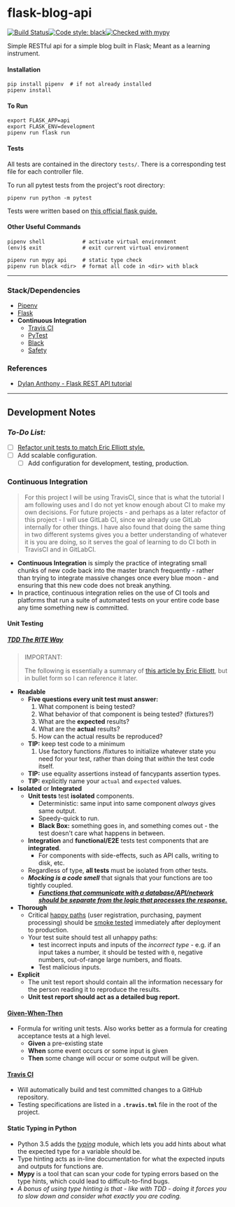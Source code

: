 # flask-blog-api

[![Build Status](https://travis-ci.org/dbanty/python-rest.svg?branch=master)](https://travis-ci.org/dbanty/python-rest)[![Code style: black](https://img.shields.io/badge/code%20style-black-000000.svg)](https://github.com/ambv/black)[![Checked with mypy](http://www.mypy-lang.org/static/mypy_badge.svg)](http://mypy-lang.org/)

Simple RESTful api for a simple blog built in Flask; Meant as a learning instrument.

#### Installation
```shell
pip install pipenv  # if not already installed
pipenv install
```

#### To Run
```shell
export FLASK_APP=api
export FLASK_ENV=development
pipenv run flask run
```

#### Tests
All tests are contained in the directory `tests/`. There is a corresponding test file for each controller file.

To run all pytest tests from the project's root directory:
```shell
pipenv run python -m pytest
```

Tests were written based on [this official flask guide.](https://flask.palletsprojects.com/en/1.1.x/testing/)

#### Other Useful Commands

```shell
pipenv shell			# activate virtual environment
(env)$ exit				# exit current virtual environment

pipenv run mypy api		# static type check
pipenv run black <dir>	# format all code in <dir> with black
```



---

### Stack/Dependencies
* [Pipenv](https://github.com/pypa/pipenv)
* [Flask](https://flask.palletsprojects.com/en/1.1.x/)
* **Continuous Integration**
  * [Travis CI](https://travis-ci.org/)
  * [PyTest](https://pytest.org/en/latest/)
  * [Black](https://github.com/ambv/black)
  * [Safety](https://pyup.io/safety/)

### References
* [Dylan Anthony - Flask REST API tutorial](https://dev.to/dbanty/python-rest-api-flask-basics-3ffn)

---

## Development Notes

### *To-Do List:*

- [ ] [Refactor unit tests to match Eric Elliott style.](https://medium.com/javascript-scene/behavior-driven-development-bdd-and-functional-testing-62084ad7f1f2)
- [ ] Add scalable configuration.
  - [ ] Add configuration for development, testing, production.

### Continuous Integration

>  For this project I will be using TravisCI, since that is what the tutorial I am following uses and I do not yet know enough about CI to make my own decisions.
>  For future projects - and perhaps as a later refactor of this project - I will use GitLab CI, since we already use GitLab internally for other things.
>  I have also found that doing the same thing in two different systems gives you a better understanding of whatever it is you are doing, so it serves the goal of learning to do CI both in TravisCI and in GitLabCI.

* **Continuous Integration** is simply the practice of integrating small chunks of new code back into the master branch frequently - rather than trying to integrate massive changes once every blue moon - and ensuring that this new code does not break anything.
* In practice, continuous integration relies on the use of CI tools and platforms that run a suite of automated tests on your entire code base any time something new is committed.

#### Unit Testing

##### [TDD The RITE Way](https://medium.com/javascript-scene/tdd-the-rite-way-53c9b46f45e3)

> IMPORTANT:
>
> The following is essentially a summary of [this article by Eric Elliott](https://medium.com/javascript-scene/tdd-the-rite-way-53c9b46f45e3), but in bullet form so I can reference it later.

* **Readable**
  * **Five questions every unit test must answer:**
    1. What component is being tested?
    2. What behavior of that component is being tested? (fixtures?)
    3. What are the **expected** results?
    4. What are the **actual** results?
    5. How can the actual results be reproduced?
  * **TIP:** keep test code to a minimum
     1. Use factory functions /fixtures to initialize  whatever state you need for your test, rather than doing that *within* the test code itself.
  * **TIP:** use equality assertions instead of fancypants assertion types.
  * **TIP:** explicitly name your `actual` and `expected` values.
* **Isolated** or **Integrated**
  * **Unit tests** test **isolated** components.
    * Deterministic: same input into same component *always* gives same output.
    * Speedy-quick to run.
    * **Black Box:** something goes in, and something comes out - the test doesn't care what happens in between.
  * **Integration** and **functional/E2E** tests test components that are **integrated**.
    * For components with side-effects, such as API calls, writing to disk, etc.
  * Regardless of type, **all tests** must be isolated from other tests.
  * ***Mocking is a code smell*** that signals that your functions are too tightly coupled.
    * <u>***Functions that communicate with a database/API/network should be separate from the logic that processes the response.***</u>
* **Thorough**
  * Critical [happy paths](https://en.wikipedia.org/wiki/Happy_path) (user registration, purchasing, payment processing) should be [smoke tested](https://www.techopedia.com/definition/4354/smoke-testing) immediately after deployment to production.
  * Your test suite should test all unhappy paths:
    * test incorrect inputs and inputs of the *incorrect type* - e.g. if an input takes a number, it should be tested with `0`, negative numbers, out-of-range large numbers, and floats.
    * Test malicious inputs.
* **Explicit**
  * The unit test report should contain all the information necessary for the person reading it to reproduce the  results.
  * **Unit test report should act as a detailed bug report.**

#### [Given-When-Then](https://martinfowler.com/bliki/GivenWhenThen.html)

* Formula for writing unit tests. Also works better as a formula for creating acceptance tests at a high level.
  * **Given** a pre-existing state
  * **When** some event occurs or some input is given
  * **Then** some change will occur or some output will be given.



#### [Travis CI](https://travis-ci.org/)

* Will automatically build and test committed changes to a GitHub repository.
* Testing specifications are listed in a **`.travis.tml`** file in the root of the project.

#### Static Typing in Python

* Python 3.5 adds the [*typing*](https://docs.python.org/3/library/typing.html?highlight=typing#module-typing) module, which lets you add hints about what the expected type for a variable should be.
* Type hinting acts as in-line documentation for what the expected inputs and outputs for functions are.
* **Mypy** is a tool that can scan your code for typing errors based on the type hints, which could lead to difficult-to-find bugs.
* *A bonus of using type hinting is that - like with TDD - doing it forces you to slow down and consider what exactly you are coding.*
